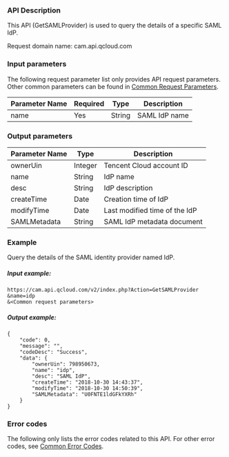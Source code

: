 ### API Description
This API (GetSAMLProvider) is used to query the details of a specific SAML IdP.

Request domain name: cam.api.qcloud.com

### Input parameters
The following request parameter list only provides API request parameters. Other common parameters can be found in [Common Request Parameters](https://intl.cloud.tencent.com/document/api/213/15692).

| Parameter Name | Required | Type | Description |
|---------|---------|---------|---------|
| name | Yes | String | SAML IdP name |

### Output parameters
| Parameter Name | Type | Description |
|---------|---------|---------|
| ownerUin | Integer | Tencent Cloud account ID |
| name | String | IdP name |
| desc | String | IdP description |
| createTime | Date | Creation time of IdP |
| modifyTime | Date | Last modified time of the IdP |
| SAMLMetadata | String | SAML IdP metadata document |

### Example

Query the details of the SAML identity provider named IdP.

##### Input example:

``` 
https://cam.api.qcloud.com/v2/index.php?Action=GetSAMLProvider
&name=idp
&<Common request parameters>
``` 
##### Output example:

``` 
{
    "code": 0,
    "message": "",
    "codeDesc": "Success",
    "data": {
        "ownerUin": 798950673,
        "name": "idp",
        "desc": "SAML IdP",
        "createTime": "2018-10-30 14:43:37",
        "modifyTime": "2018-10-30 14:50:39",
        "SAMLMetadata": "U0FNTE1ldGFkYXRh"
    }
}
``` 

### Error codes

The following only lists the error codes related to this API. For other error codes, see [Common Error Codes](https://intl.cloud.tencent.com/document/product/598/13884).



